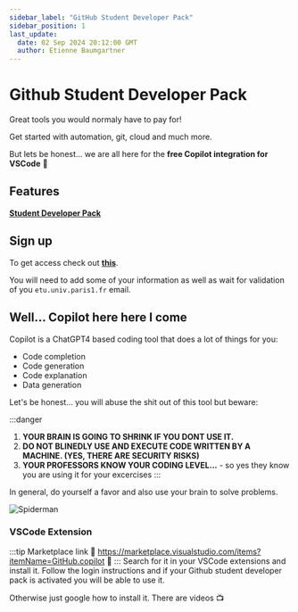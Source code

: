 ```yaml
---
sidebar_label: "GitHub Student Developer Pack"
sidebar_position: 1
last_update:
  date: 02 Sep 2024 20:12:00 GMT
  author: Etienne Baumgartner
---
```


# Github Student Developer Pack

Great tools you would normaly have to pay for!

Get started with automation, git, cloud and much more.

But lets be honest... we are all here for the **free Copilot integration for VSCode** :rotating_light:

<!-- truncate -->

## Features

**[Student Developer Pack](https://education.github.com/pack)**

## Sign up

To get access check out **[this](https://education.github.com/discount_requests/application?type=student)**.

You will need to add some of your information as well as wait for validation of you `etu.univ.paris1.fr` email.

## Well... Copilot here here I come

Copilot is a ChatGPT4 based coding tool that does a lot of things for you:

- Code completion
- Code generation
- Code explanation
- Data generation

Let's be honest... you will abuse the shit out of this tool but beware:

:::danger

1. **YOUR BRAIN IS GOING TO SHRINK IF YOU DONT USE IT.**
2. **DO NOT BLINEDLY USE AND EXECUTE CODE WRITTEN BY A MACHINE. (YES, THERE ARE SECURITY RISKS)**
3. **YOUR PROFESSORS KNOW YOUR CODING LEVEL...** - so yes they know you are using it for your excercises
   :::

In general, do yourself a favor and also use your brain to solve problems.

![Spiderman](https://i.giphy.com/media/v1.Y2lkPTc5MGI3NjExOGt4ZWRmNGM2Nmdoa3V1YXdsMXhmMmE5azl0d3o4eXR0eTE3cHJxcyZlcD12MV9pbnRlcm5hbF9naWZfYnlfaWQmY3Q9Zw/MCZ39lz83o5lC/giphy.gif)

### VSCode Extension

:::tip Marketplace link
:tada: https://marketplace.visualstudio.com/items?itemName=GitHub.copilot :tada:
:::
Search for it in your VSCode extensions and install it.
Follow the login instructions and if your Github student developer pack is activated you will be able to use it.

Otherwise just google how to install it. There are videos :tv:

<Author author="epb"></Author>

